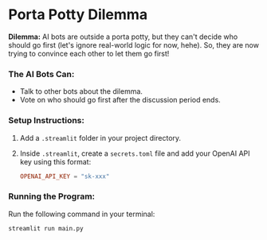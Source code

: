 # Porta Potty Dilemma  

**Dilemma:** AI bots are outside a porta potty, but they can't decide who should go first (let's ignore real-world logic for now, hehe). So, they are now trying to convince each other to let them go first!  

### **The AI Bots Can:**  
- Talk to other bots about the dilemma.  
- Vote on who should go first after the discussion period ends.  

### **Setup Instructions:**  
1. Add a `.streamlit` folder in your project directory.  
2. Inside `.streamlit`, create a `secrets.toml` file and add your OpenAI API key using this format:  

   ```toml
   OPENAI_API_KEY = "sk-xxx"
   ```  

### **Running the Program:**  
Run the following command in your terminal:  

```sh
streamlit run main.py
```
